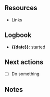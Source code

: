 
## Resources

* Links

## Logbook

* **{{date}}:** started

## Next actions

* [ ] Do something

## Notes

